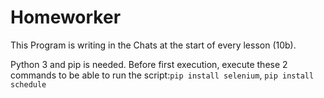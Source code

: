 # Homeworker

This Program is writing in the Chats at the start of every lesson (10b).

Python 3 and pip is needed.
Before first execution, execute these 2 commands to be able to run the script:`pip install selenium`, `pip install schedule`
